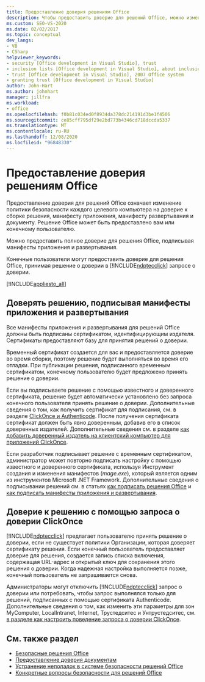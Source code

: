 ```yaml
---
title: Предоставление доверия решениям Office
description: Чтобы предоставить доверие для решений Office, можно изменить политику безопасности каждого целевого компьютера, чтобы она доверяла сборке решения, манифесту развертывания и документу.
ms.custom: SEO-VS-2020
ms.date: 02/02/2017
ms.topic: conceptual
dev_langs:
- VB
- CSharp
helpviewer_keywords:
- security [Office development in Visual Studio], trust
- inclusion lists [Office development in Visual Studio], about inclusion lists
- trust [Office development in Visual Studio], 2007 Office system
- granting trust [Office development in Visual Studio]
author: John-Hart
ms.author: johnhart
manager: jillfra
ms.workload:
- office
ms.openlocfilehash: f0b81c034ed0f8934da378dc214191d3be1f4506
ms.sourcegitcommit: ce85cff795df29e2bd773b4346cd718dccda5337
ms.translationtype: MT
ms.contentlocale: ru-RU
ms.lasthandoff: 12/08/2020
ms.locfileid: "96848330"
---
```

# <a name="grant-trust-to-office-solutions"></a>Предоставление доверия решениям Office
  Предоставление доверия для решений Office означает изменение политики безопасности каждого целевого компьютера на доверие к сборке решения, манифесту приложения, манифесту развертывания и документу. Решение Office может быть предоставлено вам или конечному пользователю.

 Можно предоставить полное доверие для решения Office, подписывая манифесты приложения и развертывания.

 Конечные пользователи могут предоставить доверие для решения Office, принимая решение о доверии в [!INCLUDE[ndptecclick](../vsto/includes/ndptecclick-md.md)] запросе о доверии.

 [!INCLUDE[appliesto_all](../vsto/includes/appliesto-all-md.md)]

## <a name="trust-the-solution-by-signing-the-application-and-deployment-manifests"></a><a name="Signing"></a> Доверять решению, подписывая манифесты приложения и развертывания
 Все манифесты приложения и развертывания для решений Office должны быть подписаны сертификатом, идентифицирующим издателя. Сертификаты предоставляют базу для принятия решений о доверии.

 Временный сертификат создается для вас и предоставляется доверие во время сборки, поэтому решение будет выполняться во время его отладки. При публикации решения, подписанного временным сертификатом, конечному пользователю будет предложено принять решение о доверии.

 Если вы подписываете решение с помощью известного и доверенного сертификата, решение будет автоматически установлено без запроса конечного пользователя принять решение о доверии. Дополнительные сведения о том, как получить сертификат для подписания, см. в разделе [ClickOnce и Authenticode](../deployment/clickonce-and-authenticode.md). После получения сертификата сертификат должен быть явно доверенным, добавив его в список доверенных издателей. Дополнительные сведения см. в разделе [как добавить доверенный издатель на клиентский компьютер для приложений ClickOnce](../deployment/how-to-add-a-trusted-publisher-to-a-client-computer-for-clickonce-applications.md).

 Если разработчик подписывает решение с временным сертификатом, администратор может повторно подписать настройку с помощью известного и доверенного сертификата, используя Инструмент создания и изменения манифестов (*mage.exe*), который является одним из инструментов Microsoft .NET Framework. Дополнительные сведения о подписывании решений см. в статьях [как подписать решения Office](../vsto/how-to-sign-office-solutions.md) и [как подписать манифесты приложения и развертывания](../ide/how-to-sign-application-and-deployment-manifests.md).

## <a name="trust-the-solution-by-using-the-clickonce-trust-prompt"></a><a name="TrustPrompt"></a>Доверие к решению с помощью запроса о доверии ClickOnce
 [!INCLUDE[ndptecclick](../vsto/includes/ndptecclick-md.md)] предлагает пользователю принять решение о доверии, если не существует политики Организации, которая доверяет сертификату решения. Если конечный пользователь предоставляет доверие для решения, создается запись списка включения, содержащая URL-адрес и открытый ключ для сохранения этого решения о доверии. Когда надежная настройка выполняется позже, конечный пользователь не запрашивается снова.

 Администраторы могут отключить [!INCLUDE[ndptecclick](../vsto/includes/ndptecclick-md.md)] запрос о доверии или потребовать, чтобы запрос выполнялся только для решений, подписанных с помощью сертификата Authenticode. Дополнительные сведения о том, как изменить эти параметры для зон MyComputer, LocalIntranet, Internet, Трустедситес и Унтрустедситес, см. [в разделе как настроить поведение запроса о доверии ClickOnce](../deployment/how-to-configure-the-clickonce-trust-prompt-behavior.md).

## <a name="see-also"></a>См. также раздел

- [Безопасные решения Office](../vsto/securing-office-solutions.md)
- [Предоставление доверия документам](../vsto/granting-trust-to-documents.md)
- [Устранение неполадок в системе безопасности решений Office](../vsto/troubleshooting-office-solution-security.md)
- [Конкретные вопросы безопасности для решений Office](../vsto/specific-security-considerations-for-office-solutions.md)